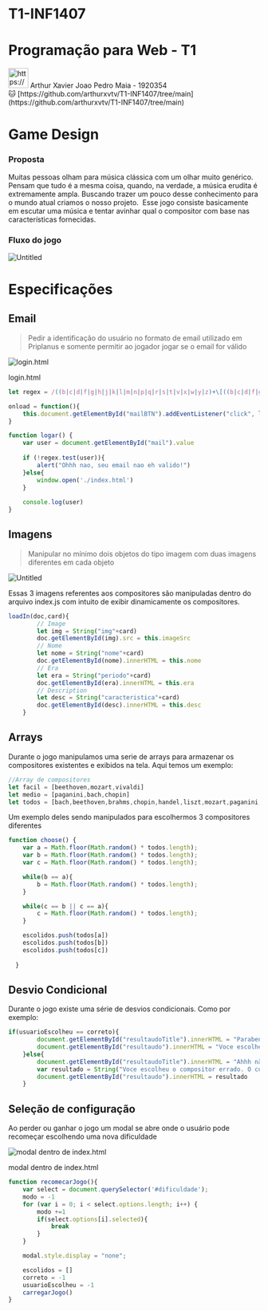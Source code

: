 # T1-INF1407
# Programação para Web - T1
<aside>
<img src="https://www.notion.so/icons/groups_purple.svg" alt="https://www.notion.so/icons/groups_purple.svg" width="40px" /> Arthur Xavier
Joao Pedro Maia - 1920354

</aside>

<aside>
🐱 [https://github.com/arthurxvtv/T1-INF1407/tree/main](https://github.com/arthurxvtv/T1-INF1407/tree/main)

</aside>

# Game Design

### Proposta

Muitas pessoas olham para música clássica com um olhar muito genérico. Pensam que tudo é a mesma coisa, quando, na verdade, a música erudita é extremamente ampla. Buscando trazer um pouco desse conhecimento para o mundo atual criamos o nosso projeto. 
Esse jogo consiste basicamente em escutar uma música e tentar avinhar qual o compositor com base nas características fornecidas.

### Fluxo do jogo
![Untitled](https://github.com/arthurxvtv/T1-INF1407/blob/main/Programac%CC%A7a%CC%83o%20para%20Web%20-%20T1%2066445e6dc6d44f7d980ece4665f7f925/Untitled.png)

# Especificações

## Email

> Pedir a identificação do usuário no formato de email utilizado em Priplanus e somente permitir ao jogador jogar se o email for válido
> 

![login.html](https://github.com/arthurxvtv/T1-INF1407/blob/main/Programac%CC%A7a%CC%83o%20para%20Web%20-%20T1%2066445e6dc6d44f7d980ece4665f7f925/Untitled%201.png)

login.html

```jsx
let regex = /((b|c|d|f|g|h|j|k|l|m|n|p|q|r|s|t|v|x|w|y|z)+\[((b|c|d|f|g|h|j|k|l|m|n|p|q|r|s|t|v|x|w|y|z)+\|)+(b|c|d|f|g|h|j|k|l|m|n|p|q|r|s|t|v|x|w|y|z)+])/

onload = function(){
    this.document.getElementById("mailBTN").addEventListener("click", logar)
}

function logar() {
    var user = document.getElementById("mail").value
    
    if (!regex.test(user)){
        alert("Ohhh nao, seu email nao eh valido!")
    }else{
        window.open('./index.html')
    }
    
    console.log(user)
}
```

## Imagens

> Manipular no mínimo dois objetos do tipo imagem com duas imagens diferentes em cada objeto
> 

![Untitled](https://github.com/arthurxvtv/T1-INF1407/blob/main/Programac%CC%A7a%CC%83o%20para%20Web%20-%20T1%2066445e6dc6d44f7d980ece4665f7f925/Untitled%202.png)

Essas 3 imagens referentes aos compositores são manipuladas dentro do arquivo index.js com intuito de exibir dinamicamente os compositores.

```jsx
loadIn(doc,card){
        // Image
        let img = String("img"+card)
        doc.getElementById(img).src = this.imageSrc
        // Nome
        let nome = String("nome"+card)
        doc.getElementById(nome).innerHTML = this.nome
        // Era
        let era = String("periodo"+card)
        doc.getElementById(era).innerHTML = this.era
        // Description
        let desc = String("caracteristica"+card)
        doc.getElementById(desc).innerHTML = this.desc
    }
```

## Arrays

Durante o jogo manipulamos uma serie de arrays para armazenar os compositores existentes e exibidos na tela. Aqui temos um exemplo:

```jsx
//Array de compositores
let facil = [beethoven,mozart,vivaldi]
let medio = [paganini,bach,chopin]
let todos = [bach,beethoven,brahms,chopin,handel,liszt,mozart,paganini,rachmaninoff,tchailovski,vivaldi]
```

Um exemplo deles sendo manipulados para escolhermos 3 compositores diferentes

```jsx
function choose() {
    var a = Math.floor(Math.random() * todos.length);
    var b = Math.floor(Math.random() * todos.length);
    var c = Math.floor(Math.random() * todos.length);

    while(b == a){
        b = Math.floor(Math.random() * todos.length);
    }

    while(c == b || c == a){
        c = Math.floor(Math.random() * todos.length);
    }

    escolidos.push(todos[a])
    escolidos.push(todos[b])
    escolidos.push(todos[c])
    
  }
```

## Desvio Condicional

Durante o jogo existe uma série de desvios condicionais. Como por exemplo:

```jsx
if(usuarioEscolheu == correto){
        document.getElementById("resultaudoTitle").innerHTML = "Parabens !"
        document.getElementById("resultaudo").innerHTML = "Voce escolheu o compositor correto !"
    }else{
        document.getElementById("resultaudoTitle").innerHTML = "Ahhh não"
        var resultado = String("Voce escolheu o compositor errado. O correto era " + escolidos[correto].nome)
        document.getElementById("resultaudo").innerHTML = resultado
    }
```

## Seleção de configuração

Ao perder ou ganhar o jogo um modal se abre onde o usuário pode recomeçar escolhendo uma nova dificuldade

![modal dentro de index.html](https://github.com/arthurxvtv/T1-INF1407/blob/main/Programac%CC%A7a%CC%83o%20para%20Web%20-%20T1%2066445e6dc6d44f7d980ece4665f7f925/Untitled%203.png)

modal dentro de index.html

```jsx
function recomecarJogo(){
    var select = document.querySelector('#dificuldade');
    modo = -1
    for (var i = 0; i < select.options.length; i++) {
        modo +=1
        if(select.options[i].selected){
            break
        }
    }

    modal.style.display = "none";

    escolidos = []
    correto = -1
    usuarioEscolheu = -1
    carregarJogo()
}
```
